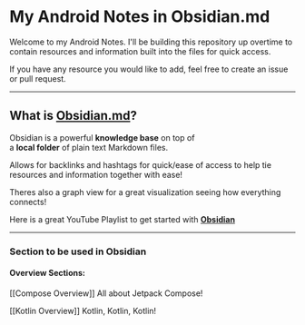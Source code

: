 # My Android Notes in Obsidian.md

Welcome to my Android Notes. I'll be building this repository up overtime to contain resources and information built into the files for quick access. 

If you have any resource you would like to add, feel free to create an issue or pull request. 


---

## What is [Obsidian.md](https://obsidian.md/)? 

Obsidian is a powerful **knowledge base** on top of  
a **local folder** of plain text Markdown files. 

Allows for backlinks and hashtags for quick/ease of access to help tie resources and information together with ease! 

Theres also a graph view for a great visualization seeing how everything connects! 

Here is a great YouTube Playlist to get started with [**Obsidian**](https://www.youtube.com/watch?v=QgbLb6QCK88&list=RDCMUC85D7ERwhke7wVqskV_DZUA&index=1)

---
### Section to be used in Obsidian

#### Overview Sections:
[[Compose Overview]]
All about Jetpack Compose!

[[Kotlin Overview]]
Kotlin, Kotlin, Kotlin!

